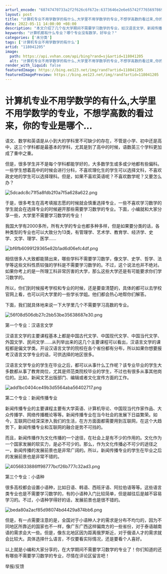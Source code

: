 ```yaml
---
arturl_encode: "68747470733a2f2f626c6f672e:6373646e2e6e65742f77656978696e5f33323539363034352f:61727469636c652f64657461696c732f313138303431323035"
layout: post
title: "计算机专业不用学数学的有什么,大学里不用学数学的专业,不想学高数的看过来,你的专业是哪个..."
date: 2022-05-11 14:00:00 +08:00
description: "本文介绍了几个在大学期间不需要学习数学的专业，如汉语言文学、新闻传播专业和小语种。这些专业主要侧重于"
keywords: "计算机都有什么专业？哪个专业没有数学，好毕业？"
categories: ['未分类']
tags: ['计算机专业不用学数学的有什么']
artid: "118041205"
image:
  path: https://api.vvhan.com/api/bing?rand=sj&artid=118041205
  alt: "计算机专业不用学数学的有什么,大学里不用学数学的专业,不想学高数的看过来,你的专业是哪个..."
render_with_liquid: false
featuredImage: https://bing.ee123.net/img/rand?artid=118041205
featuredImagePreview: https://bing.ee123.net/img/rand?artid=118041205
---
```


# 计算机专业不用学数学的有什么,大学里不用学数学的专业，不想学高数的看过来，你的专业是哪个...

语文、数学和英语是从小到大的学科里不可缺少的存在，不管是小学、初中还是高中，这三个学科都是最基本的学科，尤其是到了高中的时候，语数英三个学科更加成了重中之重。

但是，很多学生并不是每个学科都能学好的，大多数学生或多或少地都有些偏科。一些学生想着高中的时候会进行分科，不喜欢理化生的学生可以选择文科，不喜欢政史地的学生可以选择理科。但是，如果不喜欢英语呢？不喜欢数学呢？又要怎么办？

![5dcadc8c71f5a8fdb2f0a7f5a628a622.png](https://i-blog.csdnimg.cn/blog_migrate/b8ba0e6b21fc1ea52da157c45149270f.jpeg)

于是，很多考生在高考填报志愿的时候就会慎重选择专业，一些不喜欢学习数学的学生就会在选择专业的时候避开那些需要学习数学的专业。下面，小编就和大家分享一些，大学里不需要学习数学的专业！

我国大学有2000多所，所有大学的专业也都多种多样，但是如果要分类的话，各种类型的专业也可以大致分为13类，有管理学、艺术学、教育学、经济学、史学、文学、理学、医学……

![bf6fb6099129365e82b1ad6d06efc4df.png](https://i-blog.csdnimg.cn/blog_migrate/8a65914f4340b636ef0d207d9484be96.jpeg)

相信很多人大致都能猜出来，哪些学科不需要学习数学，像文学、史学、哲学、法学等这些文科性质较强的学科是不需要学习数学的。不过，这个说法也并不绝对。如果你考上的是一所理工科非常厉害的大学，那么这些大学还是有可能要求你们学习数学的。

所以，你们到时候报考学校和专业的时候，还是要查清楚的，具体的都可以去学校官网上看，也可以问大学里的一些学长学姐。他们都会热心地帮你们解答。

下面，我们就具体地来说一下大学里几个不需要学习高数的专业。

![56f08d506db27c2bb53be35638687e30.png](https://i-blog.csdnimg.cn/blog_migrate/c8917005633be4f6a048f39a51c6058d.jpeg)

第一个专业：汉语言文学

汉语言文学的主要课程基本上都是中国古代文学、中国现代文学、中国当代文学、外国文学、民间文学……从列举出来的这几个主要课程可以看出，汉语言文学的课程都是偏文学类。开设汉语言文学的院校在各个省份都有分布，所以如果你想要报考汉语言文学专业的话，可供选择的地区很多。

汉语言文学专业的学生在毕业之后，都可以从事什么工作呢？该专业毕业的学生大多数都从事了教育岗位，尤其是师范类院校毕业的学生，不过也有很多从事其他岗位的。比如，新闻文艺出版部门、编辑或者文化宣传方面的工作。

![add1bc0404ce49b3d5564aba56402717.png](https://i-blog.csdnimg.cn/blog_migrate/f722b726c44827f8b96e1940f7d30861.jpeg)

第二个专业：新闻传播专业

新闻传播专业的主要课程主要有大学英语、计算机导论、中国现当代作家作品、大众传播学、网络传播概论等等。新闻传播专业在当今社会的发展下日益繁荣。如今，互联网已经深深渗入我们的生活，在方方面面都需要用到互联网，在这个大趋势下，新闻传播专业和互联网的融合是势不可挡的。

而且，新闻传播作为文化传播的一个途径，在社会上是有不少的作用的。文化作为一个国家发展的软实力，是必不可少的。那么，作为文化传播必不可少的途径之一，新闻传播的发展前景也是非常广阔的。所以，新闻传播专业的学生在毕业之后的发展前景也是非常不错的。

![4056833886ff98777bcf26b777c32ad3.png](https://i-blog.csdnimg.cn/blog_migrate/00ee53b6df2a6855c248624394ccca89.jpeg)

第三个专业：小语种

很多高校都会设置小语种，比如日语、韩语、西班牙语、阿拉伯语等等。这些语言类专业也是不需要学习数学的，有的小语种入门比较简单，但是越往后是越不容易学习的。不过，小语种学得好的话，发展前景也是很不错的。

![beda80a2acf85d98074bd4429a874bb6.png](https://i-blog.csdnimg.cn/blog_migrate/391cfa9e7524b860969c83c98357b2a5.jpeg)

但是，有一点需要注意的是，全国对于小语种人才的需求是分布不均匀的，因为不同地区所靠近的国家也不一样，像广东广西这样偏南方的一些省份，对于泰语越南语的需求会大一些。但是，像东北地区因为距离俄罗斯近，对于俄语人才的需求就会比较大。具体选择什么语言，不仅要看实际情况，还是要看个人喜好。

以上就是小编和大家分享的，在大学期间不需要学习数学的专业了！你们知道的还有哪些不需要学习数学的专业，尽情在评论区留言吧！

举报/反馈